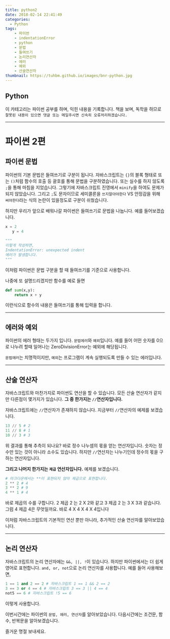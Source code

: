 ```yaml
---
title: python2
date: 2018-02-14 22:41:49
categories:
  - Python
tags:
    - 파이썬
    - indentationError
    - python
    - 문법
    - 들여쓰기
    - 논리연산자
    - 에러
    - 예외
    - 산술연산자
thumbnail: https://tuhbm.github.io/images/bnr-python.jpg
---
```

## Python
이 카테고리는 파이썬 공부를 하며, 익힌 내용을 기록합니다.
책을 보며, 독학을 하므로 `잘못된 내용이 있으면 댓글 또는 메일주시면 신속히 오류처리하겠습니다.`
*****

# 파이썬 2편
<!-- more -->
## 파이썬 문법
파이썬의 기본 문법은 들여쓰기로 구분이 됩니다.
자바스크립트는 `{}`의 블록 형태로 또는 `()`처럼 함수의 호출 등 괄호를 통해 문법을 구분하였습니다.
또는 실수를 하지 않도록 `;`을 통해 마침을 지었습니다. 그렇기에 자바스크립트 진영에서 `minify`을 하여도 문제가 되지 않았습니다.
그리고 `;`도 문자이므로 세미콜론을 `쓰지말아야한다` VS 안정감을 위해 `써야한다`라는 식의 논란이 있을정도로 구분이 쉬웠습니다.

하지만 우리가 앞으로 배워나갈 파이썬은 들여쓰기로 문법을 나눕니다.
예를 들어보겠습니다.
 ```python
 x = 2
    y = 4
    
"""
이렇게 작성하면,
IndentationError: unexpected indent 
에러가 발생합니다.
"""
 ```
이처럼 파이썬은 문법 구분을 할 때 들여쓰기를 기준으로 사용합니다.

나중에 또 설명드리겠지만 함수를 예로 들면
```python
def sum(x,y):
    return x + y
```
이런식으로 함수의 내용은 들여쓰기를 통해 입력을 합니다.

*****

## 에러와 예외
파이썬의 에러 형태는 두가지 입니다. `문법에러`와 `예외`입니다.
예를 들어 어떤 숫자를 0으로 나누려 할때 일어나는 ZeroDivisionError는 예외에 해당됩니다.

`문법에러`는 치명적이지만, `예외`는 프로그램이 계속 실행되도록 만들 수 있는 에러입니다.

*****

## 산술 연산자
자바스크립트와 마찬가지로 파이썬도 연산을 할 수 있습니다.
모든 산술 연산자가 같지만 다른점이 몇가지가 있습니다. 
**그 중 한가지는 `//`연산자입니다.**

자바스크립트에는 `//`연산자가 존재하지 않습니다.
지금부터 `//`연산자의 예제를 보겠습니다.

`````python
13 // 5 # 2
11 // 8 # 1
10 // 3 # 3
`````

위 결과를 통해 추측이 되나요?
바로 정수 나누셈의 몫을 얻는 연산자입니다.
숫자는 정수만 있는 것이 아니라 소수도 있습니다.
하지만 `//`연산자는 나누기인데 정수의 몫을 구하는 연산자입니다.

**그리고 나머지 한가지는 `제곱` 연산자입니다.**
예제를 보겠습니다.
````python
# 마크다운에서는 **이 표현되지 않아 제곱으로 표현합니다.
2 ** 2 # 4
3 ** 2 # 9
4 ** 1 # 4
````
바로 제곱의 수를 구합니다.
2 제곱 2 는 2 X 2와 같고
3 제곱 2 는 3 X 3과 같습니다.
그럼 4 제곱 4은 무엇일까요. 바로 4 X 4 X 4 X 4입니다

이처럼 자바스크립트의 기본적인 연산 뿐만 아니라, 
추가적인 산술 연산자를 알아보았습니다.

*****

## 논리 연산자
자바스크립트의 논리 연산자에는 `&&, ||, !`이 있습니다.
하지만 파이썬에서는 더 쉽게 영어로 표현합니다.
`and, or, not`으로 논리 연산자를 사용합니다.
예를 들어 사용해보면,
```` python
1 == 1 and 2 == 2 # 자바스크립트 1 == 1 && 2 == 2
3 == 3 or 4 == 4 # 자바스크립트 3 == 3 || 4 == 4
not5 == 6 # 자바스크립트 !5 == 6
````
이렇게 사용합니다.

이번시간에는 파이썬의 `문법, 에러, 연산자`를 알아보았습니다.
다음시간에는 조건문, 함수, 반복문을 알아보겠습니다.

즐거운 명절 보내세요. 